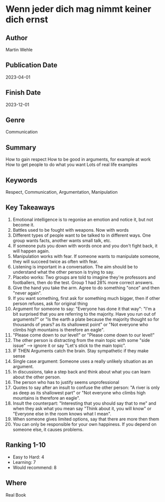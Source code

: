# Wenn jeder dich mag nimmt keiner dich ernst

## Author
Martin Wehle

## Publication Date
2023-04-01

## Finish Date
2023-12-01

## Genre
Communication

## Summary
How to gain respect
How to be good in arguments, for example at work
How to get people to do what you want
Lots of real life examples

## Keywords
Respect, Communication, Argumentation, Manipulation

## Key Takeaways
1. Emotional intelligence is to regonise an emotion and notice it, but not become it.
2. Battles used to be fought with weapons. Now with words
3. Different types of people want to be talked to in different ways. One group wants facts, another wants small talk, etc.
4. If someone puts you down with words once and you don't fight back, it will happen again.
5. Manipulation works with fear. If someone wants to manipulate someone, they will succeed twice as often with fear.
6. Listening is important in a conversation. The aim should be to understand what the other person is trying to say.
7. Placebo works: Two groups are told to imagine they're professors and footballers, then do the test. Group 1 had 28% more correct answers.
8. Give the hand you take the arm. Agree to do something "once" and then "never again".
9. If you want something, first ask for something much bigger, then if other person refuses, ask for original thing
10. Argument for someone to say: "Everyone has done it that way": "I'm a bit surprised that you are referring to the majority. Have you run out of arguments?" or "Is the earth a plate because the majority thought so for thousands of years?
 as its shallowest point" or "Not everyone who climbs high mountains is therefore an eagle".
11. "Please come down to our level!" or "Please come down to our level!"
12. The other person is distracting from the main topic with some "side issue" --> ignore it or say "Let's stick to the main topic".
13. IF THEN Arguments catch the brain. Stay sympathetic if they make sense
14. Single case argument: Someone uses a really unlikely situation as an argument.
15. In discussions, take a step back and think about what you can learn about the other person.
16. The person who has to justify seems unprofessional
17. Quotes to say after an insult to confuse the other person: "A river is only as deep as its shallowest part" or "Not everyone who climbs high mountains is therefore an eagle".
18. Insult the counterpart: "Interesting that you should say that to me" and when they ask what you mean say "Think about it, you will know" or "Everyone else in the room knows what I mean".
19. When someone gives limited options, say that there are more then them
20. You can only be responsible for your own happiness. If you depend on someone else, it causes problems.


## Ranking 1-10
- Easy to Hard: 4
- Learning: 7
- Would recommend: 8 

## Where
Real Book